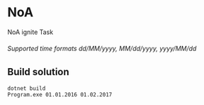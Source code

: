 # NoA
NoA ignite Task

###### Supported time formats dd/MM/yyyy, MM/dd/yyyy, yyyy/MM/dd

## Build solution
```
dotnet build 
Program.exe 01.01.2016 01.02.2017
```
